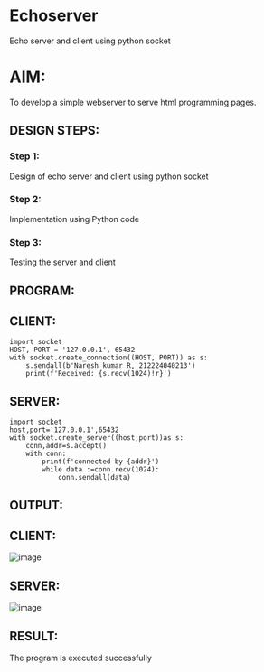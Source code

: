 # Echoserver
Echo server and client using python socket

# AIM:

To develop a simple webserver to serve html programming pages.

## DESIGN STEPS:

### Step 1:

Design of echo server and client using python socket

### Step 2:

Implementation using Python code

### Step 3:

Testing the server and client 

## PROGRAM:
## CLIENT:
```
import socket
HOST, PORT = '127.0.0.1', 65432
with socket.create_connection((HOST, PORT)) as s:
    s.sendall(b'Naresh kumar R, 212224040213')
    print(f'Received: {s.recv(1024)!r}')
```

## SERVER:
```
import socket
host,port='127.0.0.1',65432
with socket.create_server((host,port))as s:
    conn,addr=s.accept()
    with conn:
        print(f'connected by {addr}')
        while data :=conn.recv(1024):
            conn.sendall(data)
```

## OUTPUT:
## CLIENT:
![image](https://github.com/user-attachments/assets/e4ccb114-529f-4ba3-95c3-c31737b53ba1)
## SERVER:
![image](https://github.com/user-attachments/assets/00d44627-571f-4f7d-b9bc-b339a1f43463)


## RESULT:
The program is executed successfully
